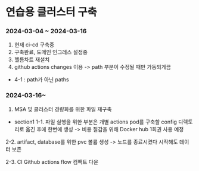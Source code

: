 # 연습용 클러스터 구축 


### 2024-03-04 ~ 2024-03-16 
1. 현재 ci-cd 구축중
2. 구축완료, 도메인 인그레스  설정중
3. 헬름차트 재설치
4. github actions changes 이용 -> path 부분이 수정될 때만 가동되게끔
- 4-1 : path가 아닌 paths 


### 2024-03-16~ 
1. MSA 및 클러스터 경량화를 위한 파일 재구축 
- section1 
1-1. 파일 실행을 위한 부분은 개별 actions pod를 구축할 config 디렉토리로 옮긴 후에 한번에 생성 -> 비용 절감을 위해 Docker hub 1회권 사용 예정 

2-2. artifact, database를 위한 pvc 볼륨 생성 -> 노드를 종료시켰다 시작해도 데이터 보존 

2-3. CI Github actions flow 컴팩트 다운
